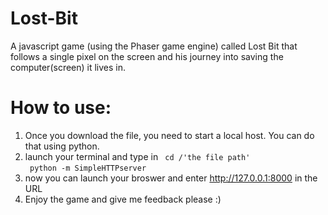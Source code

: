 # Lost-Bit
A javascript game (using the Phaser game engine) called Lost Bit that follows a single pixel on the screen and his journey into saving the computer(screen) it lives in.


# How to use:
1. Once you download the file, you need to start a local host. You can do that using python. 
2. launch your terminal and type in 
  <code> cd /'the file path' </code> <br>
  <code> python -m SimpleHTTPserver </code>
3. now you can launch your broswer and enter http://127.0.0.1:8000 in the URL
4. Enjoy the game and give me feedback please :)
